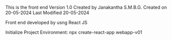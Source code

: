 This is the front end Version 1.0
Created by Janakantha S.M.B.G.
Created on 20-05-2024
Last Modified 20-05-2024

Front end developed by usng React JS

Initialize Project Environment: npx create-react-app webapp-v01

          
          
